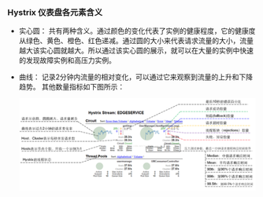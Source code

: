 ### Hystrix 仪表盘各元素含义 

- 实心圆： 共有两种含义。通过颜色的变化代表了实例的健康程度，它的健康度从绿色、黄色、橙色、红色递减。通过圆的大小来代表请求流量的大小，流量越大该实心圆就越大。所以通过该实心圆的展示，就可以在大量的实例中快速的发现故障实例和高压力实例。

- 曲线： 记录2分钟内流量的相对变化，可以通过它来观察到流量的上升和下降趋势。
其他数量指标如下图所示：

  ![avatar](Dashboard1.png)